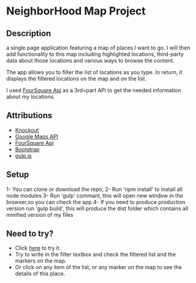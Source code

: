 NeighborHood Map Project
=========================

## Description

a single page application featuring a map of places I want to go. I will then add functionality to this map including highlighted locations, third-party data about those locations and various ways to browse the content.

The app allows you to filter the list of locations as you type. In return, it displays the filtered locations on the map and on the list.

I used [FourSquare Api](https://developer.foursquare.com/) as a 3rd=part APi to get the needed information about my locations.


## Attributions
 
 * [Knockout](http://knockoutjs.com/)
 * [Google Maps API](https://developers.google.com/maps/)
 * [FourSquare Api](https://developer.foursquare.com/)
 * [Bootstrap](https://getbootstrap.com/)
 * [gulp.js](https://gulpjs.com)
 

## Setup

 1- You can clone or download the repo,
 2- Run 'npm install' to install all node modules
 3- Run  'gulp' commant, this will open new window in the browser,so you can check the app
 4- If you need to produce production version run 'gulp build', this will produce the dist folder which contains all minified version of my files


## Need to try?

 * Click [here](https://naglaarafa.github.io/Neighborhood-Map-project/) to try it.
 * Try to write in the filter textbox and check the filtered list and the markers on the map.
 * Or click on any item of the list, or any marker on the map to see the details of this place.
